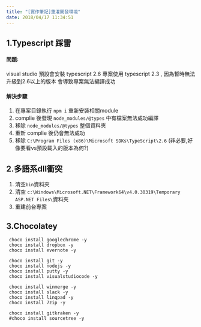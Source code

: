 ```yaml
---
title: "[實作筆記]重灌開發環境"
date: 2018/04/17 11:34:51
---
```


## 1.Typescript 踩雷

#### 問題: 
visual studio 預設會安裝 typescript 2.6
專案使用 typescript 2.3 , 因為暫時無法升級到2.6以上的版本
會導致專案無法編譯成功
#### 解決步驟
1. 在專案目錄執行 `npm i` 重新安裝相關module
2. complie 後發現 `node_modules/@types` 中有檔案無法成功編譯
3. 移除 `node_modules/@types` 整個資料夾
4. 重新 complie 後仍會無法成功
5. 移除 `C:\Program Files (x86)\Microsoft SDKs\TypeScript\2.6` (非必要,好像要看vs預設載入的版本為何?)

## 2.多語系dll衝突
1. 清空`bin`資料夾
2. 清空 `c:\Windows\Microsoft.NET\Framework64\v4.0.30319\Temporary ASP.NET Files\`資料夾
3. 重建前台專案

## 3.Chocolatey
```shell=
 choco install googlechrome -y
 choco install dropbox -y
 choco install evernote -y

 choco install git -y
 choco install nodejs -y
 choco install putty -y
 choco install visualstudiocode -y

 choco install winmerge -y
 choco install slack -y
 choco install linqpad -y
 choco install 7zip -y
  
 choco install gitkraken -y
 #choco install sourcetree -y
```